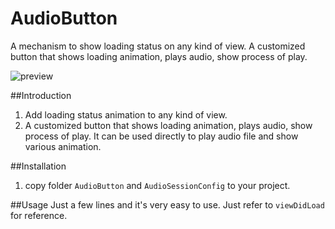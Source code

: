 AudioButton
===========

A mechanism to show loading status on any kind of view. A customized button that shows loading animation, plays audio, show process of play.


![preview](https://github.com/azureatom/AudioButton/blob/master/AudioButton/ScreenShot.png?raw=true)

##Introduction
1. Add loading status animation to any kind of view.
2. A customized button that shows loading animation, plays audio, show process of play. It can be used directly to play audio file and show various animation.

##Installation
1. copy folder `AudioButton` and `AudioSessionConfig` to your project.

##Usage
Just a few lines and it's very easy to use. Just refer to `viewDidLoad` for reference.

